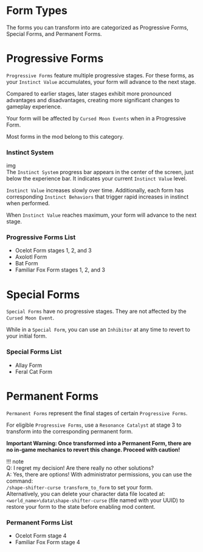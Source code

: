 # Form Types

The forms you can transform into are categorized as Progressive Forms, Special Forms, and Permanent Forms.

# Progressive Forms

`Progressive Forms` feature multiple progressive stages. For these forms, as your `Instinct Value` accumulates, your form will advance to the next stage.  

Compared to earlier stages, later stages exhibit more pronounced advantages and disadvantages, creating more significant changes to gameplay experience.

Your form will be affected by `Cursed Moon Events` when in a Progressive Form.

Most forms in the mod belong to this category.

### Instinct System  
img  
The `Instinct System` progress bar appears in the center of the screen, just below the experience bar. It indicates your current `Instinct Value` level.  

`Instinct Value` increases slowly over time. Additionally, each form has corresponding `Instinct Behaviors` that trigger rapid increases in instinct when performed.  

When `Instinct Value` reaches maximum, your form will advance to the next stage.

### Progressive Forms List  
- Ocelot Form stages 1, 2, and 3  
- Axolotl Form  
- Bat Form  
- Familiar Fox Form stages 1, 2, and 3

# Special Forms

`Special Forms` have no progressive stages. They are not affected by the `Cursed Moon Event`.  

While in a `Special Form`, you can use an `Inhibitor` at any time to revert to your initial form.

### Special Forms List  
- Allay Form  
- Feral Cat Form

# Permanent Forms

`Permanent Forms` represent the final stages of certain `Progressive Forms`.  

For eligible `Progressive Forms`, use a `Resonance Catalyst` at stage 3 to transform into the corresponding permanent form.

**Important Warning: Once transformed into a Permanent Form, there are no in-game mechanics to revert this change. Proceed with caution!**

!!! note  
    Q: I regret my decision! Are there really no other solutions?  
    A: Yes, there are options! With administrator permissions, you can use the command:  
    `/shape-shifter-curse transform_to_form` to set your form.  
    Alternatively, you can delete your character data file located at:  
    `<world_name>\data\shape-shifter-curse` (file named with your UUID) to restore your form to the state before enabling mod content.

### Permanent Forms List  
- Ocelot Form stage 4  
- Familiar Fox Form stage 4
